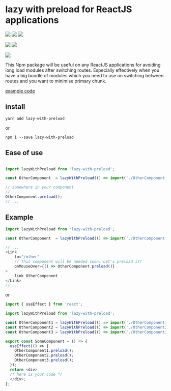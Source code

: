 # lazy with preload for ReactJS applications

![](https://travis-ci.org/bad4iz/lazy-with-preload.svg?branch=main)
![](https://img.shields.io/npm/v/lazy-with-preload.svg)
![](https://img.shields.io/npm/dt/lazy-with-preload.svg)

![](https://img.shields.io/github/commit-activity/m/bad4iz/lazyWithPreload.svg)
![](https://img.shields.io/github/last-commit/bad4iz/lazyWithPreload.svg)

![](https://img.shields.io/github/license/bad4iz/lazyWithPreload.svg)

This Npm package will be useful on any ReactJS applications for avoiding long load modules after switching routes. Especially effectively when you have a big bundle of modules which you need to use on switching between routes and you want to minimise primary chunk.

[example code](https://github.com/miklblitz/react-lazy-load)

## install

```
yarn add lazy-with-preload
```

or

```
npm i --save lazy-with-preload
```

## Ease of use

```javascript

import lazyWithPreload from 'lazy-with-preload';

const OtherComponent  = lazyWithPreload(() => import('./OtherComponent'));

// somewhere in your component
// ...
OtherComponent.preload();
// ...
```

## Example

```javascript
import lazyWithPreload from 'lazy-with-preload';

const OtherComponent  = lazyWithPreload(() => import('./OtherComponent'));

// ...
<Link
    to="/other"
    // This component will be needed soon. Let's preload it!
    onMouseOver={() => OtherComponent.preload()}
>
    link OtherComponent
</Link>
// ...

```

or

```javascript
import { useEffect } from 'react';

import lazyWithPreload from 'lazy-with-preload';

const OtherComponent1 = lazyWithPreload(() => import('./OtherComponent1'));
const OtherComponent2 = lazyWithPreload(() => import('./OtherComponent2'));
const OtherComponent3 = lazyWithPreload(() => import('./OtherComponent3'));

export const SomeComponent = () => {
  useEffect(() => {
    OtherComponent1.preload();
    OtherComponent2.preload();
    OtherComponent3.preload();
  });
  return <div>
  /* here is your code */
  </div>;
};
```
